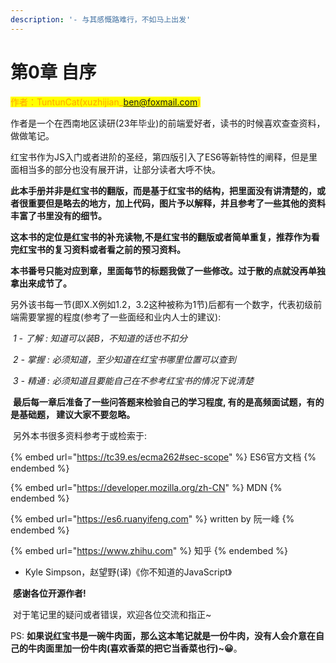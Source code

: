 ```yaml
---
description: '- 与其感慨路难行，不如马上出发'
---
```


# 第0章 自序

<mark style="color:orange;">作者：TuntunCat(xuzhijian\_ben@foxmail.com)</mark>



作者是一个在西南地区读研(23年毕业)的前端爱好者，读书的时候喜欢查查资料，做做笔记。

​ 红宝书作为JS入门或者进阶的圣经，第四版引入了ES6等新特性的阐释，但是里面相当多的部分也没有展开讲，让部分读者大呼不快。

​ **此本手册并非是红宝书的翻版，而是基于红宝书的结构，把里面没有讲清楚的，或者很重要但是略去的地方，加上代码，图片予以解释，并且参考了一些其他的资料丰富了书里没有的细节。**

​ **这本书的定位是红宝书的补充读物,不是红宝书的翻版或者简单重复，推荐作为看完红宝书的复习资料或者看之前的预习资料。**

​ **本书番号只能对应到章，里面每节的标题我做了一些修改。过于散的点就没再单独拿出来成节了。**

​ 另外该书每一节(即X.X例如1.2，3.2这种被称为1节)后都有一个数字，代表初级前端需要掌握的程度(参考了一些面经和业内人士的建议):

​ _1 - 了解 : 知道可以装B，不知道的话也不扣分_

​ _2 - 掌握 : 必须知道，至少知道在红宝书哪里位置可以查到_

​ _3 - 精通 : 必须知道且要能自己在不参考红宝书的情况下说清楚_

​ **最后每一章后准备了一些问答题来检验自己的学习程度, 有的是高频面试题，有的是基础题， 建议大家不要忽略。**

​ 另外本书很多资料参考于或检索于:

{% embed url="https://tc39.es/ecma262#sec-scope" %}
ES6官方文档
{% endembed %}

{% embed url="https://developer.mozilla.org/zh-CN" %}
MDN
{% endembed %}

{% embed url="https://es6.ruanyifeng.com" %}
written by 阮一峰
{% endembed %}

{% embed url="https://www.zhihu.com" %}
知乎
{% endembed %}

* Kyle Simpson，赵望野(译)《你不知道的JavaScript》

​ **感谢各位开源作者!**

​ 对于笔记里的疑问或者错误，欢迎各位交流和指正\~

PS: **如果说红宝书是一碗牛肉面，那么这本笔记就是一份牛肉，没有人会介意在自己的牛肉面里加一份牛肉(喜欢香菜的把它当香菜也行)\~😀**。
